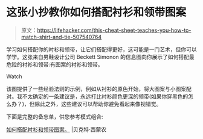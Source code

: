 # 这张小抄教你如何搭配衬衫和领带图案

> 原文：<https://lifehacker.com/this-cheat-sheet-teaches-you-how-to-match-shirt-and-tie-507540764>

学习如何搭配你的衬衫和领带，让它们搭配得更好，这可能是一门艺术，但你可以学学。这张来自男鞋设计公司 Beckett Simonon 的信息图向你展示了如何搭配最危险的衬衫和领带:有图案的衬衫和领带。

Watch

该图提供了一些经验法则的示例，例如从衬衫的原色开始，将大图案与小图案配对。我不太确定的一条建议是，永远打比衬衫颜色更深的领带(如果你穿黑色的怎么办？)，但除此之外，这些建议可以帮助你避免看起来像视错觉。

下面是完整的备忘单，供您参考模式组合:

[如何搭配衬衫和领带图案。](http://www.beckettsimonon.com/blogs/news/7814175-how-to-match-shirt-and-tie-patterns) |贝克特·西蒙农